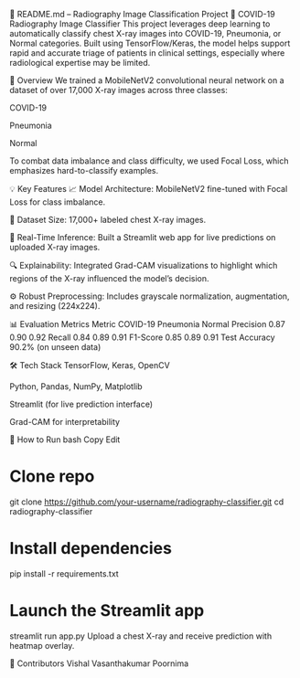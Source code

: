 📄 README.md – Radiography Image Classification Project
🩻 COVID-19 Radiography Image Classifier
This project leverages deep learning to automatically classify chest X-ray images into COVID-19, Pneumonia, or Normal categories. Built using TensorFlow/Keras, the model helps support rapid and accurate triage of patients in clinical settings, especially where radiological expertise may be limited.

🔬 Overview
We trained a MobileNetV2 convolutional neural network on a dataset of over 17,000 X-ray images across three classes:

COVID-19

Pneumonia

Normal

To combat data imbalance and class difficulty, we used Focal Loss, which emphasizes hard-to-classify examples.

💡 Key Features
📈 Model Architecture: MobileNetV2 fine-tuned with Focal Loss for class imbalance.

🧪 Dataset Size: 17,000+ labeled chest X-ray images.

🧠 Real-Time Inference: Built a Streamlit web app for live predictions on uploaded X-ray images.

🔍 Explainability: Integrated Grad-CAM visualizations to highlight which regions of the X-ray influenced the model’s decision.

⚙️ Robust Preprocessing: Includes grayscale normalization, augmentation, and resizing (224x224).

📊 Evaluation Metrics
Metric	COVID-19	Pneumonia	Normal
Precision	0.87	0.90	0.92
Recall	0.84	0.89	0.91
F1-Score	0.85	0.89	0.91
Test Accuracy	90.2% (on unseen data)		

🛠️ Tech Stack
TensorFlow, Keras, OpenCV

Python, Pandas, NumPy, Matplotlib

Streamlit (for live prediction interface)

Grad-CAM for interpretability

🚀 How to Run
bash
Copy
Edit
# Clone repo
git clone https://github.com/your-username/radiography-classifier.git
cd radiography-classifier

# Install dependencies
pip install -r requirements.txt

# Launch the Streamlit app
streamlit run app.py
Upload a chest X-ray and receive prediction with heatmap overlay.

🤝 Contributors
Vishal Vasanthakumar Poornima
